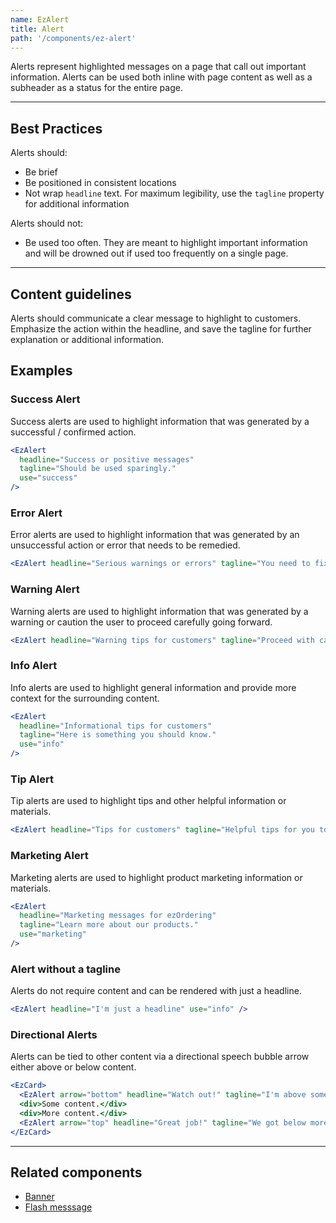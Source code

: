 ```yaml
---
name: EzAlert
title: Alert
path: '/components/ez-alert'
---
```


Alerts represent highlighted messages on a page that call out important information. Alerts can be used both inline with page content as well as a subheader as a status for the entire page.

---

## Best Practices

Alerts should:

- Be brief
- Be positioned in consistent locations
- Not wrap `headline` text. For maximum legibility, use the `tagline` property for additional information

Alerts should not:

- Be used too often. They are meant to highlight important information and will be drowned out if used too frequently on a single page.

---

## Content guidelines

Alerts should communicate a clear message to highlight to customers. Emphasize the action within the headline, and save the tagline for further explanation or additional information.

## Examples

### Success Alert

Success alerts are used to highlight information that was generated by a successful / confirmed action.

```jsx
<EzAlert
  headline="Success or positive messages"
  tagline="Should be used sparingly."
  use="success"
/>
```

### Error Alert

Error alerts are used to highlight information that was generated by an unsuccessful action or error that needs to be remedied.

```jsx
<EzAlert headline="Serious warnings or errors" tagline="You need to fix something." use="error" />
```

### Warning Alert

Warning alerts are used to highlight information that was generated by a warning or caution the user to proceed carefully going forward.

```jsx
<EzAlert headline="Warning tips for customers" tagline="Proceed with caution." use="warning" />
```

### Info Alert

Info alerts are used to highlight general information and provide more context for the surrounding content.

```jsx
<EzAlert
  headline="Informational tips for customers"
  tagline="Here is something you should know."
  use="info"
/>
```

### Tip Alert

Tip alerts are used to highlight tips and other helpful information or materials.

```jsx
<EzAlert headline="Tips for customers" tagline="Helpful tips for you to remember." use="tip" />
```

### Marketing Alert

Marketing alerts are used to highlight product marketing information or materials.

```jsx
<EzAlert
  headline="Marketing messages for ezOrdering"
  tagline="Learn more about our products."
  use="marketing"
/>
```

### Alert without a tagline

Alerts do not require content and can be rendered with just a headline.

```jsx
<EzAlert headline="I'm just a headline" use="info" />
```

### Directional Alerts

Alerts can be tied to other content via a directional speech bubble arrow either above or below content.

```jsx
<EzCard>
  <EzAlert arrow="bottom" headline="Watch out!" tagline="I'm above some content." use="warning" />
  <div>Some content.</div>
  <div>More content.</div>
  <EzAlert arrow="top" headline="Great job!" tagline="We got below more content." use="success" />
</EzCard>
```

---

## Related components

- [Banner](/components/ez-banner)
- [Flash messsage](/components/ez-flash-message/)
